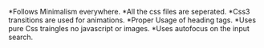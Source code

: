 *Follows Minimalism everywhere.
*All the css files are seperated.
*Css3 transitions are used for animations.
*Proper Usage of heading tags.
*Uses pure Css traingles no javascript or images.
*Uses autofocus on the input search.
